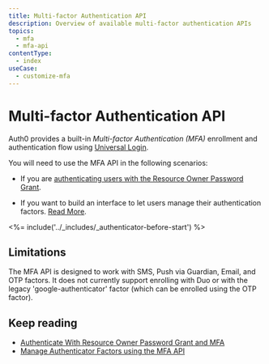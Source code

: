 ```yaml
---
title: Multi-factor Authentication API
description: Overview of available multi-factor authentication APIs
topics:
  - mfa
  - mfa-api
contentType:
  - index
useCase:
  - customize-mfa
---
```

# Multi-factor Authentication API

Auth0 provides a built-in <dfn data-key="multifactor-authentication">Multi-factor Authentication (MFA)</dfn> enrollment and authentication flow using [Universal Login](/universal-login).

You will need to use the MFA API in the following scenarios:

- If you are [authenticating users with the Resource Owner Password Grant](/mfa/guides/mfa-api/authenticate).

- If you want to build an interface to let users manage their authentication factors. [Read More](/mfa/guides/mfa-api/manage).

<%= include('../_includes/_authenticator-before-start') %>

## Limitations

The MFA API is designed to work with SMS, Push via Guardian, Email, and OTP factors. It does not currently support enrolling with Duo or with the legacy 'google-authenticator' factor (which can be enrolled using the OTP factor).

## Keep reading

* [Authenticate With Resource Owner Password Grant and MFA](/mfa/guides/mfa-api/authenticate)
* [Manage Authenticator Factors using the MFA API](/mfa/guides/mfa-api/manage)
